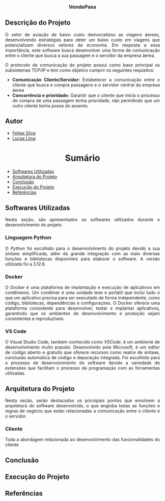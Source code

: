 <h3 align="center">VendePass</h3>

<div align="justify"> 
<div id="sobre-o-projeto"> 
<h2> Descrição do Projeto</h2>

O setor de aviação de baixo custo democratizou as viagens áereas, desenvolvendo estratégias para obter um baixo custo em viagens que potencializam diversos setores da economia. Em resposta a essa importância, este software busca desenvolver uma forma de comunicação entre o cliente que busca a sua passagem e o servidor da empresa áerea.

O protocolo de comunicação do projeto possui como base principal os subsistemas TCP/IP e tem como objetivo cumprir os seguintes requisitos:

- **Comunicação Cliente/Servidor:** Estabelecer a comunicação entre o cliente que busca e compra passagens e o servidor central da empresa áerea
- **Concorrência e prioridade:** Garantir que o cliente que inicia o processo de compra de uma passagem tenha prioridade, não permitindo que um outro cliente tenha posse do assento.

</div>
</div>

<h2> Autor <br></h2>
<uL>
  <li><a href="https://github.com/felipe-py">Felipe Silva</a></li>
  <li><a href="https://github.com/Lucas-L-Rodrigues">Lucas Lima</a></li>
</ul>


<h1 align="center"> Sumário </h1>
<div id="sumario">
	<ul>
        <li><a href="#Software"> Softwares Utilizadas </a></li>
        <li><a href="#arquitetura"> Arquitetura do Projeto </a></li>
        <li><a href="#conclusao"> Conclusão </a></li>
        <li><a href="#execucaoProjeto"> Execução do Projeto </a></li>
        <li><a href="#referencias"> Referências </a></li>
	</ul>	
</div>

<div id="Software">
<h2> Softwares Utilizadas</h2>
<div align="justify">

Nesta seção, são apresentados os softwares utilizados durante o desenvolvimento do projeto.

<h3> Linguagem Python</h3>

O *Python* foi escolhido para o desenvolvimento do projeto devido a sua síntaxe simplificada, além da grande integração com as mais diversas funções e bibliotecas disponíveis para elaborar o software. A versão utilizada foi a 3.12.6.

<h3> Docker</h3>

O *Docker* é uma plataforma de implantação e execução de aplicativos em contêineres. 
Um contêiner é uma unidade leve e portátil que inclui tudo o que um aplicativo precisa 
para ser executado de forma independente, como código, bibliotecas, dependências e configurações.
O Docker oferece uma plataforma consistente para desenvolver, testar e implantar aplicativos, 
garantindo que os ambientes de desenvolvimento e produção sejam consistentes e reproduzíveis.

<h3>VS Code</h3>

O Visual Studio Code, também conhecido como *VSCode*, é um ambiente de desenvolvimento muito popular. Desenvolvido pela Microsoft, é um editor de código aberto e gratuito que oferece recursos como realce de sintaxe, conclusão automática de código e depuração integrada. Foi escolhido para o processo de desenvolvimento do software devido a variedade de extensões que facilitam o processo de programação com as ferramentas utilizadas.

</div>
</div>

</div id="arquitetura">
<h2> Arquitetura do Projeto </h2>
<div align="justify">

Nesta seção, serão destacados os pricnipais pontos que envolvem a arquitetura do software desenvolvido, o que engloba todas as funções e regras de negócio que estão relacionadas a comunicação entre o cliente e o servidor.

<h3> Cliente </h3>

Toda a abordagem relacionada ao desenvolvimento das funcionalidades do cliente

<div id="conclusao">
<h2> Conclusão</h2>
<div align="justify">


</div>
</div>

<div id="execucaoProjeto">
<h2> Execução do Projeto</h2>
<div align="justify">


</div>
</div>

<div id="referencias">  
<h2> Referências</h2>
<div align="justify">

</div>
</div>